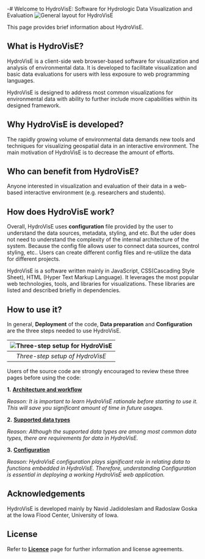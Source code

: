 -# Welcome to HydroVisE: Software for Hydrologic Data Visualization and Evaluation
![**General layout for HydroVisE**](https://github.com/njadid/HydroVisE/wiki/images/logo/HydroVisE_logo.svg?sanitize=true)

This page provides brief information about HydroVisE.

## **What is HydroVisE?**

HydroVisE is a client-side web browser-based software for visualization and analysis of environmental data. It is developed to facilitate visualization and basic data evaluations for users with less exposure to web programming languages.

HydroVisE is designed to address most common visualizations for environmental data with ability to further include more capabilities within its designed framework.


## **Why HydroVisE is developed?**

The rapidly growing volume of environmental data demands new tools and techniques for visualizing geospatial data in an interactive environment. The main motivation of HydroVisE is to decrease the amount of efforts.


## **Who can benefit from HydroVisE?**

Anyone interested in visualization and evaluation of their data in a web-based interactive environment (e.g. researchers and students).

## **How does HydroVisE work?**

Overall, HydroVisE uses **configuration** file provided by the user to understand the data sources, metadata, styling, and etc. But the uder does not need to understand the complexity of the internal architecture of the system. Because the config file allows user to connect data sources, control styling, etc.. Users can create different config files and re-utilize the data for different projects.

HydroVisE is a software written mainly in JavaScript, CSS(Cascading Style Sheet), HTML (Hyper Text Markup Language). It leverages the most popular web technologies, tools, and libraries for visualizations. These libraries are listed and described briefly in dependencies.



## **How to use it?**

In general, **Deployment** of the code, **Data preparation** and **Configuration** are the three steps needed to use HydroVisE.


| ![Three-step setup for HydroVisE](https://github.com/njadid/HydroVisE/wiki/images/3step_resized.png)|
|:--:|
| *Three-step setup of HydroVisE* |



Users of the source code are strongly encouraged to review these three pages before using the code:

**1.** [**Architecture and workflow**](https://github.com/njadid/HydroVisE/wiki/Architecture-and-Workflow)

_Reason: It is important to learn HydroVisE rationale before starting to use it. This will save you significant amount of time in future usages._

**2.** [**Supported data types**](https://github.com/njadid/HydroVisE/wiki/Supported-data-types)

_Reason: Although the supported data types are among most common data types, there are requirements for data in HydroVisE._

**3.** [**Configuration**](https://github.com/njadid/HydroVisE/wiki/Configuration)

_Reason: HydroVisE configuration plays significant role in relating data to functions embedded in HydroVisE. Therefore, understanding Configuration is essential in deploying a working HydroVisE web application._  


## Acknowledgements
HydroVisE is developed mainly by Navid Jadidoleslam and Radoslaw Goska at the Iowa Flood Center, University of Iowa.


## License
Refer to [**Licence**](https://github.com/njadid/HydroVisE/blob/master/LICENSE) page for further information and license agreements.
